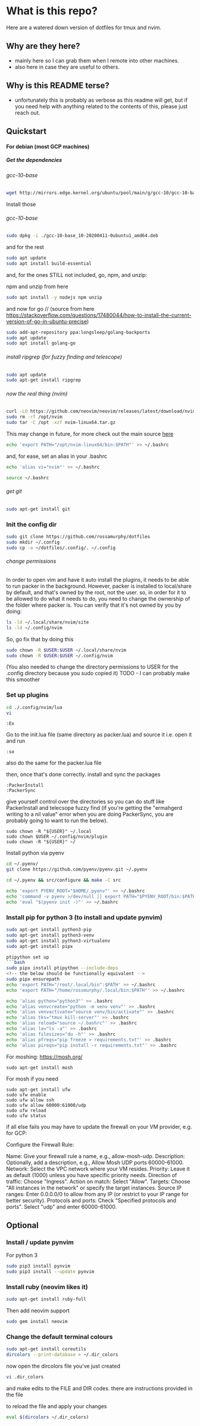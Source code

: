 # What is this repo?
Here are a watered down version of dotfiles for tmux and nvim.

## Why are they here?
- mainly here so I can grab them when I remote into other machines.
- also here in case they are useful to others.

## Why is this README terse?
- unfortunately this is probably as verbose as this readme will get, but if you need help with anything related to the contents of this, please just reach out.

## Quickstart 



#### For debian (most GCP machines)

##### Get the dependencies

###### gcc-10-base
```bash
wget http://mirrors.edge.kernel.org/ubuntu/pool/main/g/gcc-10/gcc-10-base_10-20200411-0ubuntu1_amd64.deb
```

Install those
###### gcc-10-base
```bash
sudo dpkg -i ./gcc-10-base_10-20200411-0ubuntu1_amd64.deb
```

and for the rest
```bash
sudo apt update
sudo apt install build-essential
```

and, for the ones STILL not included, go, npm, and unzip:

npm and unzip from here
```bash
sudo apt install -y nodejs npm unzip 
```

and now for go
// (source from here https://stackoverflow.com/questions/17480044/how-to-install-the-current-version-of-go-in-ubuntu-precise)
```bash
sudo add-apt-repository ppa:longsleep/golang-backports
sudo apt update
sudo apt install golang-go
```

###### install ripgrep (for fuzzy finding and telescope)
```bash
sudo apt update
sudo apt-get install ripgrep
```

###### now the real thing (nvim)
```bash
curl -LO https://github.com/neovim/neovim/releases/latest/download/nvim-linux64.tar.gz
sudo rm -rf /opt/nvim
sudo tar -C /opt -xzf nvim-linux64.tar.gz
```

This may change in future, for more check out the main source [here](https://github.com/neovim/neovim/blob/master/INSTALL.md)

```bash
echo 'export PATH="/opt/nvim-linux64/bin:$PATH"' >> ~/.bashrc
```

and, for ease, set an alias in your .bashrc

```bash
echo 'alias vi="nvim"' >> ~/.bashrc
```

```bash
source ~/.bashrc
```


###### get git 
```bash
sudo apt-get install git
```


### Init the config dir

```bash
sudo git clone https://github.com/rossamurphy/dotfiles 
sudo mkdir ~/.config
sudo cp -a ~/dotfiles/.config/. ~/.config
```


###### change permissions 

In order to open vim and have it auto install the plugins, it needs to be able to run packer in the background.
However, packer is installed to local/share by default, and that's owned by the root, not the user.
so, in order for it to be allowed to do what it needs to do, you need to change the ownership of the folder where packer is.
You can verify that it's not owned by you by doing:

```bash
ls -ld ~/.local/share/nvim/site
ls -ld ~/.config/nvim
```

So, go fix that by doing this
```bash
sudo chown -R $USER:$USER ~/.local/share/nvim
sudo chown -R $USER:$USER ~/.config/nvim
```

(You also needed to change the directory permissions to USER for the .config directory because you sudo copied it)
TODO - I can probably make this smoother 

### Set up plugins
```bash
cd ./.config/nvim/lua
vi
```

```vim
:Ex
```
Go to the init.lua file (same directory as packer.lua) and source it
i.e. open it and run
```vim
:so
```
also do the same for the packer.lua file

then, once that's done correctly. install and sync the packages
```vim
:PackerInstall
:PackerSync
```

give yourself control over the directories so you can do stuff like PackerInstall and telecsope fuzzy find
(if you're getting the "ermahgerd writing to a nil value" error when you are doing PackerSync, you are probably going to want to run the below).
```
sudo chown -R "${USER}" ~/.local
sudo chown $USER ~/.config/nvim/plugin
sudo chown -R "${USER}" ~/
```

Install python via pyenv
```bash
cd ~/.pyenv/
git clone https://github.com/pyenv/pyenv.git ~/.pyenv
```

```bash
cd ~/.pyenv && src/configure && make -C src
```

```bash
echo 'export PYENV_ROOT="$HOME/.pyenv"' >> ~/.bashrc
echo 'command -v pyenv >/dev/null || export PATH="$PYENV_ROOT/bin:$PATH"' >> ~/.bashrc
echo 'eval "$(pyenv init -)"' >> ~/.bashrc
```

### Install pip for python 3 (to install and update pynvim)
```bash
sudo apt-get install python3-pip
sudo apt-get install python3-venv
sudo apt-get install python3-virtualenv
sudo apt-get install pipx 

ptipython set up
```bash
sudo pipx install ptipython --include-deps
<!-- the below should be functionally equivalent -->
sudo pipx ensurepath
echo 'export PATH="/root/.local/bin":$PATH' >> ~/.bashrc
echo 'export PATH="/home/rossmurphy/.local/bin:$PATH"' >> ~/.bashrc
```




```bash
echo 'alias python="python3"' >> .bashrc
echo 'alias venvcreate="python -m venv venv"' >> .bashrc
echo 'alias venvactivate="source venv/bin/activate"' >> .bashrc
echo 'alias tks="tmux kill-server"' >> .bashrc
echo 'alias reload="source ~/.bashrc"' >> .bashrc
echo 'alias la="ls -a"' >> .bashrc
echo 'alias filesizes="du -h"' >> .bashrc
echo 'alias pfreqs="pip freeze > requirements.txt"' >> .bashrc
echo 'alias pireqs="pip install -r requirements.txt"' >> .bashrc
```


For moshing:
https://mosh.org/
```
sudo apt-get install mosh
```

For mosh if you need
```
sudo apt-get install ufw
sudo ufw enable
sudo ufw allow ssh
sudo ufw allow 60000:61000/udp
sudo ufw reload
sudo ufw status
```

if all else fails you may have to update the firewall on your VM provider, e.g. for GCP:

Configure the Firewall Rule:

Name: Give your firewall rule a name, e.g., allow-mosh-udp.
Description: Optionally, add a description, e.g., Allow Mosh UDP ports 60000-61000.
Network: Select the VPC network where your VM resides.
Priority: Leave it as default (1000) unless you have specific priority needs.
Direction of traffic: Choose "Ingress".
Action on match: Select "Allow".
Targets: Choose "All instances in the network" or specify the target instances.
Source IP ranges: Enter 0.0.0.0/0 to allow from any IP (or restrict to your IP range for better security).
Protocols and ports:
Check "Specified protocols and ports".
Select "udp" and enter 60000-61000.


## Optional


### Install / update pynvim

For python 3
```bash
sudo pip3 install pynvim
sudo pip3 install --update pynvim
```


### Install ruby (neovim likes it)

```bash
sudo apt-get install ruby-full
```

Then add neovim support

```bash
sudo gem install neovim
```

### Change the default terminal colours
```bash
sudo apt-get install coreutils
dircolors --print-database > ~/.dir_colors
```
now open the dircolors file you've just created
```bash
vi .dir_colors
```

and make edits to the FILE and DIR codes. there are instructions provided in the file

to reload the file and apply your changes
```bash
eval $(dircolors ~/.dir_colors)
```

